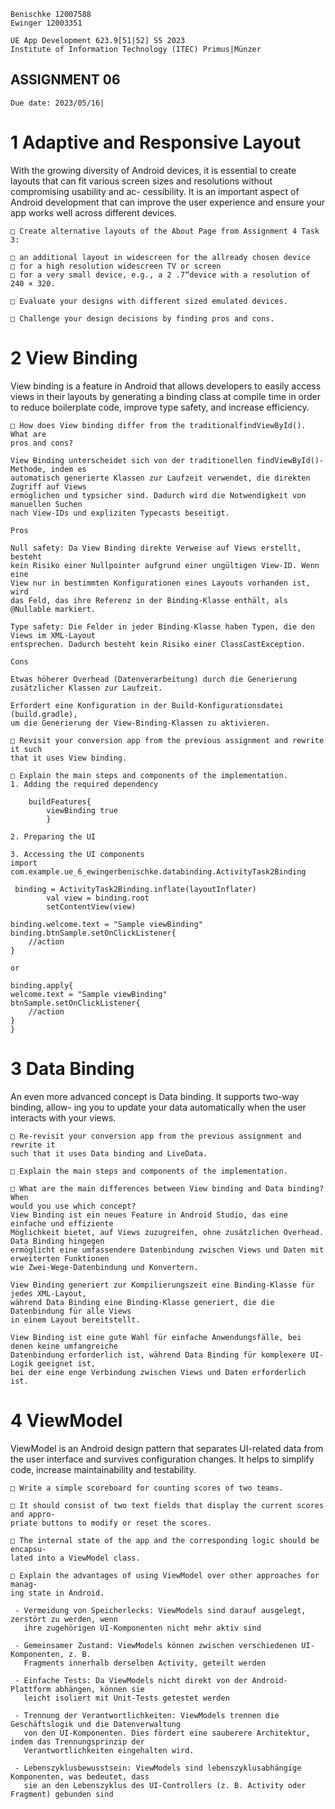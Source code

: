 ```
Benischke 12007588
Ewinger 12003351
```
```
UE App Development 623.9[51|52] SS 2023
Institute of Information Technology (ITEC) Primus|Münzer
```
## ASSIGNMENT 06

```
Due date: 2023/05/16|
```
# 1 Adaptive and Responsive Layout

With the growing diversity of Android devices, it is essential to create layouts that
can fit various screen sizes and resolutions without compromising usability and ac-
cessibility. It is an important aspect of Android development that can improve the
user experience and ensure your app works well across different devices.

```
□ Create alternative layouts of the About Page from Assignment 4 Task 3:
```
```
□ an additional layout in widescreen for the allready chosen device
□ for a high resolution widescreen TV or screen
□ for a very small device, e.g., a 2 .7“device with a resolution of 240 × 320.
```
```
□ Evaluate your designs with different sized emulated devices.
```
```
□ Challenge your design decisions by finding pros and cons.
```
# 2 View Binding

View binding is a feature in Android that allows developers to easily access views
in their layouts by generating a binding class at compile time in order to reduce
boilerplate code, improve type safety, and increase efficiency.

```
□ How does View binding differ from the traditionalfindViewById(). What are
pros and cons?

View Binding unterscheidet sich von der traditionellen findViewById()-Methode, indem es 
automatisch generierte Klassen zur Laufzeit verwendet, die direkten Zugriff auf Views 
ermöglichen und typsicher sind. Dadurch wird die Notwendigkeit von manuellen Suchen 
nach View-IDs und expliziten Typecasts beseitigt.

Pros

Null safety: Da View Binding direkte Verweise auf Views erstellt, besteht
kein Risiko einer Nullpointer aufgrund einer ungültigen View-ID. Wenn eine
View nur in bestimmten Konfigurationen eines Layouts vorhanden ist, wird 
das Feld, das ihre Referenz in der Binding-Klasse enthält, als @Nullable markiert.

Type safety: Die Felder in jeder Binding-Klasse haben Typen, die den Views im XML-Layout 
entsprechen. Dadurch besteht kein Risiko einer ClassCastException. 

Cons

Etwas höherer Overhead (Datenverarbeitung) durch die Generierung zusätzlicher Klassen zur Laufzeit.

Erfordert eine Konfiguration in der Build-Konfigurationsdatei (build.gradle), 
um die Generierung der View-Binding-Klassen zu aktivieren.

```
```
□ Revisit your conversion app from the previous assignment and rewrite it such
that it uses View binding.
```
```
□ Explain the main steps and components of the implementation.
1. Adding the required dependency

    buildFeatures{
        viewBinding true
        }

2. Preparing the UI

3. Accessing the UI components
import com.example.ue_6_ewingerbenischke.databinding.ActivityTask2Binding

 binding = ActivityTask2Binding.inflate(layoutInflater)
        val view = binding.root
        setContentView(view)

binding.welcome.text = "Sample viewBinding"
binding.btnSample.setOnClickListener{
    //action
}

or 

binding.apply{
welcome.text = "Sample viewBinding"
btnSample.setOnClickListener{
    //action
}
}

```
# 3 Data Binding

An even more advanced concept is Data binding. It supports two-way binding, allow-
ing you to update your data automatically when the user interacts with your views.

```
□ Re-revisit your conversion app from the previous assignment and rewrite it
such that it uses Data binding and LiveData.
```
```
□ Explain the main steps and components of the implementation.
```
```
□ What are the main differences between View binding and Data binding? When
would you use which concept?
View Binding ist ein neues Feature in Android Studio, das eine einfache und effiziente 
Möglichkeit bietet, auf Views zuzugreifen, ohne zusätzlichen Overhead. Data Binding hingegen
ermöglicht eine umfassendere Datenbindung zwischen Views und Daten mit erweiterten Funktionen 
wie Zwei-Wege-Datenbindung und Konvertern.

View Binding generiert zur Kompilierungszeit eine Binding-Klasse für jedes XML-Layout, 
während Data Binding eine Binding-Klasse generiert, die die Datenbindung für alle Views
in einem Layout bereitstellt.

View Binding ist eine gute Wahl für einfache Anwendungsfälle, bei denen keine umfangreiche 
Datenbindung erforderlich ist, während Data Binding für komplexere UI-Logik geeignet ist, 
bei der eine enge Verbindung zwischen Views und Daten erforderlich ist.
```
# 4 ViewModel

ViewModel is an Android design pattern that separates UI-related data from the
user interface and survives configuration changes. It helps to simplify code, increase
maintainability and testability.

```
□ Write a simple scoreboard for counting scores of two teams.
```
```
□ It should consist of two text fields that display the current scores and appro-
priate buttons to modify or reset the scores.
```
```
□ The internal state of the app and the corresponding logic should be encapsu-
lated into a ViewModel class.
```
```
□ Explain the advantages of using ViewModel over other approaches for manag-
ing state in Android.

 - Vermeidung von Speicherlecks: ViewModels sind darauf ausgelegt, zerstört zu werden, wenn
   ihre zugehörigen UI-Komponenten nicht mehr aktiv sind

 - Gemeinsamer Zustand: ViewModels können zwischen verschiedenen UI-Komponenten, z. B. 
   Fragments innerhalb derselben Activity, geteilt werden

 - Einfache Tests: Da ViewModels nicht direkt von der Android-Plattform abhängen, können sie 
   leicht isoliert mit Unit-Tests getestet werden

 - Trennung der Verantwortlichkeiten: ViewModels trennen die Geschäftslogik und die Datenverwaltung 
   von den UI-Komponenten. Dies fördert eine sauberere Architektur, indem das Trennungsprinzip der
   Verantwortlichkeiten eingehalten wird.

 - Lebenszyklusbewusstsein: ViewModels sind lebenszyklusabhängige Komponenten, was bedeutet, dass 
   sie an den Lebenszyklus des UI-Controllers (z. B. Activity oder Fragment) gebunden sind
```



